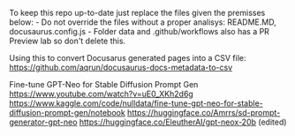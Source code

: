 To keep this repo up-to-date just replace the files given the premisses below:
	- Do not override the files without a proper analisys: README.MD, docusaurus.config.js
	- Folder data and .github/workflows also has a PR Preview lab so don't delete this.
	
Using this to convert Docusarus generated pages into a CSV file: https://github.com/aqrun/docusaurus-docs-metadata-to-csv 


Fine-tune GPT-Neo for Stable Diffusion Prompt Gen
https://www.youtube.com/watch?v=uE0_XKh2d6g
https://www.kaggle.com/code/nulldata/fine-tune-gpt-neo-for-stable-diffusion-prompt-gen/notebook
https://huggingface.co/Amrrs/sd-prompt-generator-gpt-neo
https://huggingface.co/EleutherAI/gpt-neox-20b (edited) 